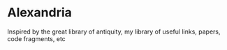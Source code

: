# Alexandria

Inspired by the great library of antiquity, my library of useful links, papers, code fragments, etc
